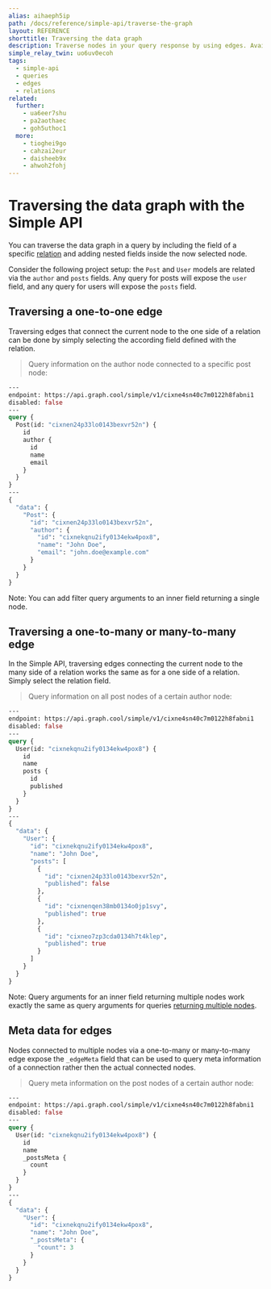 ```yaml
---
alias: aihaeph5ip
path: /docs/reference/simple-api/traverse-the-graph
layout: REFERENCE
shorttitle: Traversing the data graph
description: Traverse nodes in your query response by using edges. Available edges in the GraphQL schema depend on models and relations in your backend.
simple_relay_twin: uo6uv0ecoh
tags:
  - simple-api
  - queries
  - edges
  - relations
related:
  further:
    - ua6eer7shu
    - pa2aothaec
    - goh5uthoc1
  more:
    - tioghei9go
    - cahzai2eur
    - daisheeb9x
    - ahwoh2fohj
---
```


# Traversing the data graph with the Simple API

You can traverse the data graph in a query by including the field of a specific [relation](!alias-goh5uthoc1) and adding nested fields inside the now selected node.

Consider the following project setup: the `Post` and `User` models are related via the `author` and `posts` fields. Any query for posts will expose the `user` field, and any query for users will expose the `posts` field.

## Traversing a one-to-one edge

Traversing edges that connect the current node to the one side of a relation can be done by simply selecting the according field defined with the relation.

> Query information on the author node connected to a specific post node:

```graphql
---
endpoint: https://api.graph.cool/simple/v1/cixne4sn40c7m0122h8fabni1
disabled: false
---
query {
  Post(id: "cixnen24p33lo0143bexvr52n") {
    id
    author {
      id
      name
      email
    }
  }
}
---
{
  "data": {
    "Post": {
      "id": "cixnen24p33lo0143bexvr52n",
      "author": {
        "id": "cixnekqnu2ify0134ekw4pox8",
        "name": "John Doe",
        "email": "john.doe@example.com"
      }
    }
  }
}
```

Note: You can add filter query arguments to an inner field returning a single node.

## Traversing a one-to-many or many-to-many edge

In the Simple API, traversing edges connecting the current node to the many side of a relation works the same as for a one side of a relation. Simply select the relation field.

> Query information on all post nodes of a certain author node:

```graphql
---
endpoint: https://api.graph.cool/simple/v1/cixne4sn40c7m0122h8fabni1
disabled: false
---
query {
  User(id: "cixnekqnu2ify0134ekw4pox8") {
    id
    name
    posts {
      id
      published
    }
  }
}
---
{
  "data": {
    "User": {
      "id": "cixnekqnu2ify0134ekw4pox8",
      "name": "John Doe",
      "posts": [
        {
          "id": "cixnen24p33lo0143bexvr52n",
          "published": false
        },
        {
          "id": "cixnenqen38mb0134o0jp1svy",
          "published": true
        },
        {
          "id": "cixneo7zp3cda0134h7t4klep",
          "published": true
        }
      ]
    }
  }
}
```

Note: Query arguments for an inner field returning multiple nodes work exactly the same as query arguments for queries [returning multiple nodes](!alias-pa2aothaec).

## Meta data for edges

Nodes connected to multiple nodes via a one-to-many or many-to-many edge expose the `_edgeMeta` field that can be used to query meta information of a connection rather then the actual connected nodes.

> Query meta information on the post nodes of a certain author node:

```graphql
---
endpoint: https://api.graph.cool/simple/v1/cixne4sn40c7m0122h8fabni1
disabled: false
---
query {
  User(id: "cixnekqnu2ify0134ekw4pox8") {
    id
    name
    _postsMeta {
      count
    }
  }
}
---
{
  "data": {
    "User": {
      "id": "cixnekqnu2ify0134ekw4pox8",
      "name": "John Doe",
      "_postsMeta": {
        "count": 3
      }
    }
  }
}
```
